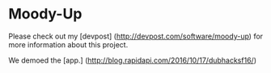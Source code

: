 # Moody-Up

Please check out my [devpost] (http://devpost.com/software/moody-up) for more information about this project.


We demoed the [app.] (http://blog.rapidapi.com/2016/10/17/dubhacksf16/)
